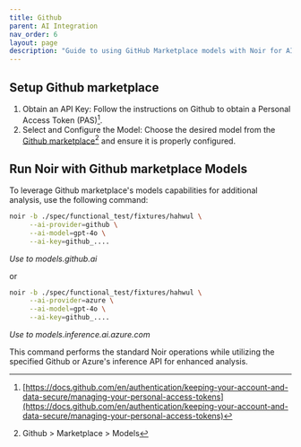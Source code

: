 ```yaml
---
title: Github
parent: AI Integration
nav_order: 6
layout: page
description: "Guide to using GitHub Marketplace models with Noir for AI-powered endpoint detection and analysis"
---
```


## Setup Github marketplace

1. Obtain an API Key: Follow the instructions on Github to obtain a Personal Access Token (PAS)[^1].
2. Select and Configure the Model: Choose the desired model from the [Github marketplace](https://github.com/marketplace/models)[^2] and ensure it is properly configured.

## Run Noir with Github marketplace Models
To leverage Github marketplace's models capabilities for additional analysis, use the following command:

```bash
noir -b ./spec/functional_test/fixtures/hahwul \
     --ai-provider=github \
     --ai-model=gpt-4o \
     --ai-key=github_....
```
*Use to models.github.ai*

or 

```bash
noir -b ./spec/functional_test/fixtures/hahwul \
     --ai-provider=azure \
     --ai-model=gpt-4o \
     --ai-key=github_....
```
*Use to models.inference.ai.azure.com*

This command performs the standard Noir operations while utilizing the specified Github or Azure's inference API for enhanced analysis.

[^1]: [https://docs.github.com/en/authentication/keeping-your-account-and-data-secure/managing-your-personal-access-tokens](https://docs.github.com/en/authentication/keeping-your-account-and-data-secure/managing-your-personal-access-tokens)
[^2]: Github > Marketplace > Models